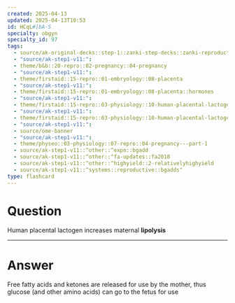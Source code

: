 ```yaml
---
created: 2025-04-13
updated: 2025-04-13T10:53
id: HCqL#]bA-S
specialty: obgyn
specialty_id: 97
tags:
  - source/ak-original-decks::step-1::zanki-step-decks::zanki-reproductive::reproductive-physiology-+-anatomy/embryo
  - "source/ak-step1-v11:": 
  - theme/b&b::20-repro::02-pregnancy::04-pregnancy
  - "source/ak-step1-v11:": 
  - theme/firstaid::15-repro::01-embryology::08-placenta
  - "source/ak-step1-v11:": 
  - theme/firstaid::15-repro::01-embryology::08-placenta::hormones
  - "source/ak-step1-v11:": 
  - theme/firstaid::15-repro::03-physiology::10-human-placental-lactogen
  - "source/ak-step1-v11:": 
  - theme/firstaid::15-repro::03-physiology::10-human-placental-lactogen::*hpl
  - "source/ak-step1-v11:": 
  - source/ome-banner
  - "source/ak-step1-v11:": 
  - theme/physeo::03-physiology::07-repro::04-pregnancy---part-1
  - source/ak-step1-v11::^other::^expn::bgadd
  - source/ak-step1-v11::^other::^fa-updates::fa2018
  - source/ak-step1-v11::^other::^highyield::2-relativelyhighyield
  - source/ak-step1-v11::^systems::reproductive::bgadds"
type: flashcard
---
```


# Question
Human placental lactogen increases maternal **lipolysis**

---

# Answer
Free fatty acids and ketones are released for use by the mother, thus glucose (and other amino acids) can go to the fetus for use